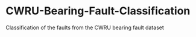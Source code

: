 # CWRU-Bearing-Fault-Classification
Classification of the faults from the CWRU bearing fault dataset
